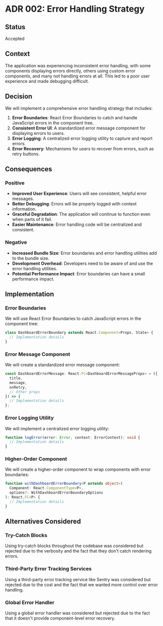 # ADR 002: Error Handling Strategy

## Status

Accepted

## Context

The application was experiencing inconsistent error handling, with some components displaying errors directly, others using custom error components, and many not handling errors at all. This led to a poor user experience and made debugging difficult.

## Decision

We will implement a comprehensive error handling strategy that includes:

1. **Error Boundaries**: React Error Boundaries to catch and handle JavaScript errors in the component tree.
2. **Consistent Error UI**: A standardized error message component for displaying errors to users.
3. **Error Logging**: A centralized error logging utility to capture and report errors.
4. **Error Recovery**: Mechanisms for users to recover from errors, such as retry buttons.

## Consequences

### Positive

- **Improved User Experience**: Users will see consistent, helpful error messages.
- **Better Debugging**: Errors will be properly logged with context information.
- **Graceful Degradation**: The application will continue to function even when parts of it fail.
- **Easier Maintenance**: Error handling code will be centralized and consistent.

### Negative

- **Increased Bundle Size**: Error boundaries and error handling utilities add to the bundle size.
- **Development Overhead**: Developers need to be aware of and use the error handling utilities.
- **Potential Performance Impact**: Error boundaries can have a small performance impact.

## Implementation

### Error Boundaries

We will use React Error Boundaries to catch JavaScript errors in the component tree:

```typescript
class DashboardErrorBoundary extends React.Component<Props, State> {
  // Implementation details
}
```

### Error Message Component

We will create a standardized error message component:

```typescript
const DashboardErrorMessage: React.FC<DashboardErrorMessageProps> = ({
  title,
  message,
  onRetry,
  // Other props
}) => {
  // Implementation details
};
```

### Error Logging Utility

We will implement a centralized error logging utility:

```typescript
function logError(error: Error, context: ErrorContext): void {
  // Implementation details
}
```

### Higher-Order Component

We will create a higher-order component to wrap components with error boundaries:

```typescript
function withDashboardErrorBoundary<P extends object>(
  Component: React.ComponentType<P>,
  options?: WithDashboardErrorBoundaryOptions
): React.FC<P> {
  // Implementation details
}
```

## Alternatives Considered

### Try-Catch Blocks

Using try-catch blocks throughout the codebase was considered but rejected due to the verbosity and the fact that they don't catch rendering errors.

### Third-Party Error Tracking Services

Using a third-party error tracking service like Sentry was considered but rejected due to the cost and the fact that we wanted more control over error handling.

### Global Error Handler

Using a global error handler was considered but rejected due to the fact that it doesn't provide component-level error recovery. 